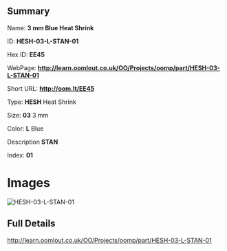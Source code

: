 

## Summary
 
Name: __3 mm Blue Heat Shrink__

ID: __HESH-03-L-STAN-01__

Hex ID: __EE45__

WebPage: __http://learn.oomlout.co.uk/OO/Projects/oomp/part/HESH-03-L-STAN-01__

Short URL: __http://oom.lt/EE45__


Type: __HESH__ Heat Shrink 

Size: __03__ 3 mm 

Color: __L__ Blue 

Description __STAN__  

Index: __01__


# Images
![HESH-03-L-STAN-01](http://oomlout.com/oomp-gen/parts/HESH-03-L-STAN-01/HESH-03-L-STAN-01_420.jpg)



## Full Details

 http://learn.oomlout.co.uk/OO/Projects/oomp/part/HESH-03-L-STAN-01














